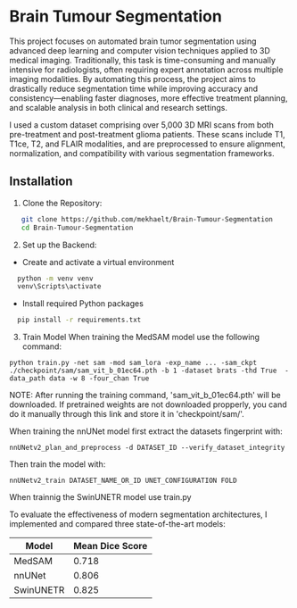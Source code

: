 # Brain Tumour Segmentation

This project focuses on automated brain tumor segmentation using advanced deep learning and computer vision techniques applied to 3D medical imaging. Traditionally, this task is time-consuming and manually intensive for radiologists, often requiring expert annotation across multiple imaging modalities. By automating this process, the project aims to drastically reduce segmentation time while improving accuracy and consistency—enabling faster diagnoses, more effective treatment planning, and scalable analysis in both clinical and research settings.

I used a custom dataset comprising over 5,000 3D MRI scans from both pre-treatment and post-treatment glioma patients. These scans include T1, T1ce, T2, and FLAIR modalities, and are preprocessed to ensure alignment, normalization, and compatibility with various segmentation frameworks.

## Installation

1. Clone the Repository:
```bash
   git clone https://github.com/mekhaelt/Brain-Tumour-Segmentation
   cd Brain-Tumour-Segmentation
```
2. Set up the Backend:
- Create and activate a virtual environment
```bash
  python -m venv venv
  venv\Scripts\activate
```
- Install required Python packages
```bash
  pip install -r requirements.txt
```
3. Train Model
When training the MedSAM model use the following command:
```
python train.py -net sam -mod sam_lora -exp_name ... -sam_ckpt ./checkpoint/sam/sam_vit_b_01ec64.pth -b 1 -dataset brats -thd True  -data_path data -w 8 -four_chan True 
```
NOTE: After running the training command, 'sam_vit_b_01ec64.pth' will be downloaded. If pretrained weights are not downloaded propperly, you cand do it manually through this link and store it in 'checkpoint/sam/'.

When training the nnUNet model first extract the datasets fingerprint with:
```
nnUNetv2_plan_and_preprocess -d DATASET_ID --verify_dataset_integrity
```
Then train the model with:
```
nnUNetv2_train DATASET_NAME_OR_ID UNET_CONFIGURATION FOLD
```
When trainnig the SwinUNETR model use train.py




To evaluate the effectiveness of modern segmentation architectures, I implemented and compared three state-of-the-art models:


| Model     | Mean Dice Score |
| --------- | --------------- |
| MedSAM    | 0.718           |
| nnUNet    | 0.806           |
| SwinUNETR | 0.825           |


